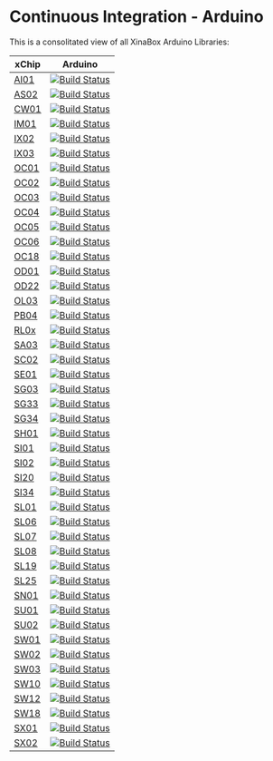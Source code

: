 # Continuous Integration - Arduino
This is a consolitated view of all XinaBox Arduino Libraries:

xChip | Arduino
--- | :---:
[AI01](https://github.com/xinabox/arduino-AI01)| [![Build Status](https://travis-ci.org/xinabox/arduino-AI01.svg?branch=master)](https://travis-ci.org/xinabox/arduino-AI01)
[AS02](https://github.com/xinabox/arduino-AS02)| [![Build Status](https://travis-ci.org/xinabox/arduino-AS02.svg?branch=master)](https://travis-ci.org/xinabox/arduino-AS02)
[CW01](https://github.com/xinabox/arduino-CW01)| [![Build Status](https://travis-ci.org/xinabox/arduino-CW01.svg?branch=master)](https://travis-ci.org/xinabox/arduino-CW01)
[IM01](https://github.com/xinabox/arduino-IM01)| [![Build Status](https://travis-ci.org/xinabox/arduino-IM01.svg?branch=master)](https://travis-ci.org/xinabox/arduino-IM01)
[IX02](https://github.com/xinabox/arduino-IX02)| [![Build Status](https://travis-ci.org/xinabox/arduino-IX02.svg?branch=master)](https://travis-ci.org/xinabox/arduino-IX02)
[IX03](https://github.com/xinabox/arduino-IX03)| [![Build Status](https://travis-ci.org/xinabox/arduino-IX03.svg?branch=master)](https://travis-ci.org/xinabox/arduino-IX03)
[OC01](https://github.com/xinabox/arduino-OC01)| [![Build Status](https://travis-ci.org/xinabox/arduino-OC01.svg?branch=master)](https://travis-ci.org/xinabox/arduino-OC01)
[OC02](https://github.com/xinabox/arduino-OC02)| [![Build Status](https://travis-ci.org/xinabox/arduino-OC02.svg?branch=master)](https://travis-ci.org/xinabox/arduino-OC02)
[OC03](https://github.com/xinabox/arduino-OC03)| [![Build Status](https://travis-ci.org/xinabox/arduino-OC03.svg?branch=master)](https://travis-ci.org/xinabox/arduino-OC03)
[OC04](https://github.com/xinabox/arduino-OC04)| [![Build Status](https://travis-ci.org/xinabox/arduino-OC04.svg?branch=master)](https://travis-ci.org/xinabox/arduino-OC04)
[OC05](https://github.com/xinabox/arduino-OC05)| [![Build Status](https://travis-ci.org/xinabox/arduino-OC05.svg?branch=master)](https://travis-ci.org/xinabox/arduino-OC05)
[OC06](https://github.com/xinabox/arduino-OC06)| [![Build Status](https://travis-ci.org/xinabox/arduino-OC06.svg?branch=master)](https://travis-ci.org/xinabox/arduino-OC06)
[OC18](https://github.com/xinabox/arduino-OC18)| [![Build Status](https://travis-ci.org/xinabox/arduino-OC18.svg?branch=master)](https://travis-ci.org/xinabox/arduino-OC18)
[OD01](https://github.com/xinabox/arduino-OD01)| [![Build Status](https://travis-ci.org/xinabox/arduino-OD01.svg?branch=master)](https://travis-ci.org/xinabox/arduino-OD01)
[OD22](https://github.com/xinabox/arduino-OD22)| [![Build Status](https://travis-ci.org/xinabox/arduino-OD22.svg?branch=master)](https://travis-ci.org/xinabox/arduino-OD22)
[OL03](https://github.com/xinabox/arduino-OL03)| [![Build Status](https://travis-ci.org/xinabox/arduino-OL03.svg?branch=master)](https://travis-ci.org/xinabox/arduino-OL03)
[PB04](https://github.com/xinabox/arduino-PB04)| [![Build Status](https://travis-ci.org/xinabox/arduino-PB04.svg?branch=master)](https://travis-ci.org/xinabox/arduino-PB04)
[RL0x](https://github.com/xinabox/arduino-RL0x)| [![Build Status](https://travis-ci.org/xinabox/arduino-RL0x.svg?branch=master)](https://travis-ci.org/xinabox/arduino-RL0x)
[SA03](https://github.com/xinabox/arduino-SA03)| [![Build Status](https://travis-ci.org/xinabox/arduino-SA03.svg?branch=master)](https://travis-ci.org/xinabox/arduino-SA03)
[SC02](https://github.com/xinabox/arduino-SC02)| [![Build Status](https://travis-ci.org/xinabox/arduino-SC02.svg?branch=master)](https://travis-ci.org/xinabox/arduino-SC02)
[SE01](https://github.com/xinabox/arduino-SE01)| [![Build Status](https://travis-ci.org/xinabox/arduino-SE01.svg?branch=master)](https://travis-ci.org/xinabox/arduino-SE01)
[SG03](https://github.com/xinabox/arduino-SG03)| [![Build Status](https://travis-ci.org/xinabox/arduino-SG03.svg?branch=master)](https://travis-ci.org/xinabox/arduino-SG03)
[SG33](https://github.com/xinabox/arduino-SG33)| [![Build Status](https://travis-ci.org/xinabox/arduino-SG33.svg?branch=master)](https://travis-ci.org/xinabox/arduino-SG33)
[SG34](https://github.com/xinabox/arduino-SG34)| [![Build Status](https://travis-ci.org/xinabox/arduino-SG34.svg?branch=master)](https://travis-ci.org/xinabox/arduino-SG34)
[SH01](https://github.com/xinabox/arduino-SH01)| [![Build Status](https://travis-ci.org/xinabox/arduino-SH01.svg?branch=master)](https://travis-ci.org/xinabox/arduino-SH01)
[SI01](https://github.com/xinabox/arduino-SI01)| [![Build Status](https://travis-ci.org/xinabox/arduino-SI01.svg?branch=master)](https://travis-ci.org/xinabox/arduino-SI01)
[SI02](https://github.com/xinabox/arduino-SI02)| [![Build Status](https://travis-ci.org/xinabox/arduino-SI02.svg?branch=master)](https://travis-ci.org/xinabox/arduino-SI02)
[SI20](https://github.com/xinabox/arduino-SI20)| [![Build Status](https://travis-ci.org/xinabox/arduino-SI20.svg?branch=master)](https://travis-ci.org/xinabox/arduino-SI20)
[SI34](https://github.com/xinabox/arduino-SI34)| [![Build Status](https://travis-ci.org/xinabox/arduino-SI34.svg?branch=master)](https://travis-ci.org/xinabox/arduino-SI34)
[SL01](https://github.com/xinabox/arduino-SL01)| [![Build Status](https://travis-ci.org/xinabox/arduino-SL01.svg?branch=master)](https://travis-ci.org/xinabox/arduino-SL01)
[SL06](https://github.com/xinabox/arduino-SL06)| [![Build Status](https://travis-ci.org/xinabox/arduino-SL06.svg?branch=master)](https://travis-ci.org/xinabox/arduino-SL06)
[SL07](https://github.com/xinabox/arduino-SL07)| [![Build Status](https://travis-ci.org/xinabox/arduino-SL07.svg?branch=master)](https://travis-ci.org/xinabox/arduino-SL07)
[SL08](https://github.com/xinabox/arduino-SL08)| [![Build Status](https://travis-ci.org/xinabox/arduino-SL08.svg?branch=master)](https://travis-ci.org/xinabox/arduino-SL08)
[SL19](https://github.com/xinabox/arduino-SL19)| [![Build Status](https://travis-ci.org/xinabox/arduino-SL19.svg?branch=master)](https://travis-ci.org/xinabox/arduino-SL19)
[SL25](https://github.com/xinabox/arduino-SL25)| [![Build Status](https://travis-ci.org/xinabox/arduino-SL25.svg?branch=master)](https://travis-ci.org/xinabox/arduino-SL25)
[SN01](https://github.com/xinabox/arduino-SN01)| [![Build Status](https://travis-ci.org/xinabox/arduino-SN01.svg?branch=master)](https://travis-ci.org/xinabox/arduino-SN01)
[SU01](https://github.com/xinabox/arduino-SU01)| [![Build Status](https://travis-ci.org/xinabox/arduino-SU01.svg?branch=master)](https://travis-ci.org/xinabox/arduino-SU01)
[SU02](https://github.com/xinabox/arduino-SU02)| [![Build Status](https://travis-ci.org/xinabox/arduino-SU02.svg?branch=master)](https://travis-ci.org/xinabox/arduino-SU02)
[SW01](https://github.com/xinabox/arduino-SW01)| [![Build Status](https://travis-ci.org/xinabox/arduino-SW01.svg?branch=master)](https://travis-ci.org/xinabox/arduino-SW01)
[SW02](https://github.com/xinabox/arduino-SW02)| [![Build Status](https://travis-ci.org/xinabox/arduino-SW02.svg?branch=master)](https://travis-ci.org/xinabox/arduino-SW02)
[SW03](https://github.com/xinabox/arduino-SW03)| [![Build Status](https://travis-ci.org/xinabox/arduino-SW03.svg?branch=master)](https://travis-ci.org/xinabox/arduino-SW03)
[SW10](https://github.com/xinabox/arduino-SW10)| [![Build Status](https://travis-ci.org/xinabox/arduino-SW10.svg?branch=master)](https://travis-ci.org/xinabox/arduino-SW10)
[SW12](https://github.com/xinabox/arduino-SW12)| [![Build Status](https://travis-ci.org/xinabox/arduino-SW12.svg?branch=master)](https://travis-ci.org/xinabox/arduino-SW12)
[SW18](https://github.com/xinabox/arduino-SW18)| [![Build Status](https://travis-ci.org/xinabox/arduino-SW18.svg?branch=master)](https://travis-ci.org/xinabox/arduino-SW18)
[SX01](https://github.com/xinabox/arduino-SX01)| [![Build Status](https://travis-ci.org/xinabox/arduino-SX01.svg?branch=master)](https://travis-ci.org/xinabox/arduino-SX01)
[SX02](https://github.com/xinabox/arduino-SX02)| [![Build Status](https://travis-ci.org/xinabox/arduino-SX02.svg?branch=master)](https://travis-ci.org/xinabox/arduino-SX02)
